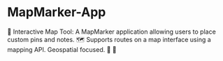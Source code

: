 # MapMarker-App
📍 Interactive Map Tool: A MapMarker application allowing users to place custom pins and notes. 🗺️ Supports routes on a map interface using a mapping API. Geospatial focused. 📝 📌
